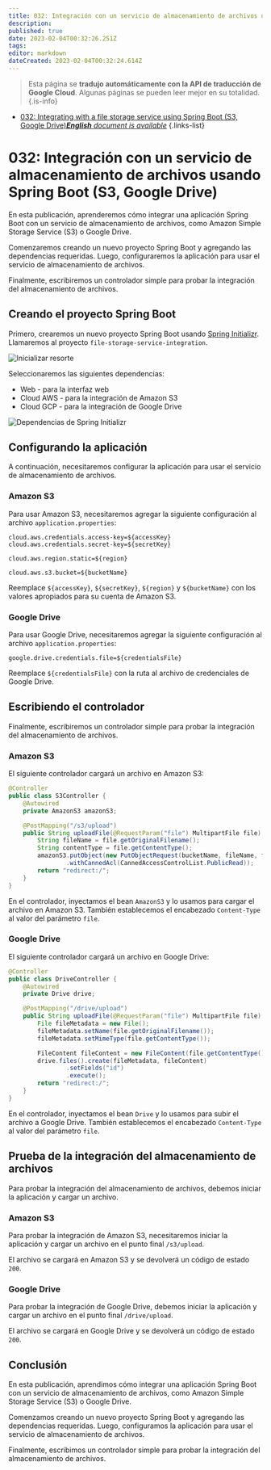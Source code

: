 ```yaml
---
title: 032: Integración con un servicio de almacenamiento de archivos usando Spring Boot (S3, Google Drive)
description: 
published: true
date: 2023-02-04T00:32:26.251Z
tags: 
editor: markdown
dateCreated: 2023-02-04T00:32:24.614Z
---
```


> Esta página se **tradujo automáticamente con la API de traducción de Google Cloud**.
Algunas páginas se pueden leer mejor en su totalidad.{.is-info}



- [032: Integrating with a file storage service using Spring Boot (S3, Google Drive)***English** document is available*](/en/Knowledge-base/Spring-Boot/Learning/032-integrating-with-a-file-storage-service-using-spring-boot-s3-google-drive)
{.links-list}


# 032: Integración con un servicio de almacenamiento de archivos usando Spring Boot (S3, Google Drive)

En esta publicación, aprenderemos cómo integrar una aplicación Spring Boot con un servicio de almacenamiento de archivos, como Amazon Simple Storage Service (S3) o Google Drive.

Comenzaremos creando un nuevo proyecto Spring Boot y agregando las dependencias requeridas. Luego, configuraremos la aplicación para usar el servicio de almacenamiento de archivos.

Finalmente, escribiremos un controlador simple para probar la integración del almacenamiento de archivos.

## Creando el proyecto Spring Boot

Primero, crearemos un nuevo proyecto Spring Boot usando [Spring Initializr](https://start.spring.io/). Llamaremos al proyecto `file-storage-service-integration`.

![Inicializar resorte](https://i.imgur.com/HUjEr9r.png)

Seleccionaremos las siguientes dependencias:

* Web - para la interfaz web
* Cloud AWS - para la integración de Amazon S3
* Cloud GCP - para la integración de Google Drive

![Dependencias de Spring Initializr](https://i.imgur.com/uTq8g4I.png)

## Configurando la aplicación

A continuación, necesitaremos configurar la aplicación para usar el servicio de almacenamiento de archivos.

### Amazon S3

Para usar Amazon S3, necesitaremos agregar la siguiente configuración al archivo `application.properties`:

```
cloud.aws.credentials.access-key=${accessKey}
cloud.aws.credentials.secret-key=${secretKey}

cloud.aws.region.static=${region}

cloud.aws.s3.bucket=${bucketName}
```

Reemplace `${accessKey}`, `${secretKey}`, `${region}` y `${bucketName}` con los valores apropiados para su cuenta de Amazon S3.

### Google Drive

Para usar Google Drive, necesitaremos agregar la siguiente configuración al archivo `application.properties`:

```
google.drive.credentials.file=${credentialsFile}
```

Reemplace `${credentialsFile}` con la ruta al archivo de credenciales de Google Drive.

## Escribiendo el controlador

Finalmente, escribiremos un controlador simple para probar la integración del almacenamiento de archivos.

### Amazon S3

El siguiente controlador cargará un archivo en Amazon S3:

```java
@Controller
public class S3Controller {
    @Autowired
    private AmazonS3 amazonS3;

    @PostMapping("/s3/upload")
    public String uploadFile(@RequestParam("file") MultipartFile file) {
        String fileName = file.getOriginalFilename();
        String contentType = file.getContentType();
        amazonS3.putObject(new PutObjectRequest(bucketName, fileName, file.getInputStream(), new ObjectMetadata())
                .withCannedAcl(CannedAccessControlList.PublicRead));
        return "redirect:/";
    }
}
```

En el controlador, inyectamos el bean `AmazonS3` y lo usamos para cargar el archivo en Amazon S3. También establecemos el encabezado `Content-Type` al valor del parámetro `file`.

### Google Drive

El siguiente controlador cargará un archivo en Google Drive:

```java
@Controller
public class DriveController {
    @Autowired
    private Drive drive;

    @PostMapping("/drive/upload")
    public String uploadFile(@RequestParam("file") MultipartFile file) throws IOException {
        File fileMetadata = new File();
        fileMetadata.setName(file.getOriginalFilename());
        fileMetadata.setMimeType(file.getContentType());

        FileContent fileContent = new FileContent(file.getContentType(), file);
        drive.files().create(fileMetadata, fileContent)
                .setFields("id")
                .execute();
        return "redirect:/";
    }
}
```

En el controlador, inyectamos el bean `Drive` y lo usamos para subir el archivo a Google Drive. También establecemos el encabezado `Content-Type` al valor del parámetro `file`.

## Prueba de la integración del almacenamiento de archivos

Para probar la integración del almacenamiento de archivos, debemos iniciar la aplicación y cargar un archivo.

### Amazon S3

Para probar la integración de Amazon S3, necesitaremos iniciar la aplicación y cargar un archivo en el punto final `/s3/upload`.

El archivo se cargará en Amazon S3 y se devolverá un código de estado `200`.

### Google Drive

Para probar la integración de Google Drive, debemos iniciar la aplicación y cargar un archivo en el punto final `/drive/upload`.

El archivo se cargará en Google Drive y se devolverá un código de estado `200`.

## Conclusión

En esta publicación, aprendimos cómo integrar una aplicación Spring Boot con un servicio de almacenamiento de archivos, como Amazon Simple Storage Service (S3) o Google Drive.

Comenzamos creando un nuevo proyecto Spring Boot y agregando las dependencias requeridas. Luego, configuramos la aplicación para usar el servicio de almacenamiento de archivos.

Finalmente, escribimos un controlador simple para probar la integración del almacenamiento de archivos.